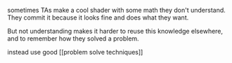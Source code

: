 sometimes TAs make a cool shader with some math they don't understand. They commit it because it looks fine and does what they want.

But not understanding makes it harder to reuse this knowledge elsewhere, and to remember how they solved a problem.

instead use good [[problem solve techniques]]
